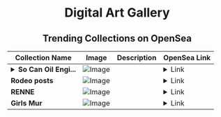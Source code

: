 <div align="center">

# Digital Art Gallery

## Trending Collections on OpenSea

| Collection Name                       | Image                                                                                     | Description                       | OpenSea Link                                                                                          |
|---------------------------------------|-------------------------------------------------------------------------------------------|-----------------------------------|--------------------------------------------------------------------------------------------------------|
| **<details><summary>So Can Oil Engi...</summary>So Can Oil Engine</details>** | ![Image](https://i.seadn.io/s/raw/files/0968bbb6ffc45e148e7e563fb4812a97.jpg?w=500&auto=format?w=200&auto=format) |  | <details><summary>Link</summary>[So Can Oil Engine](https://opensea.io/collection/so-can-oil-engine)</details> |
| **Rodeo posts** | ![Image](https://i.seadn.io/s/raw/files/f280ae1638ea973fed9ccfa7ea85b5cb.gif?w=500&auto=format?w=200&auto=format) |  | <details><summary>Link</summary>[Rodeo posts](https://opensea.io/collection/rodeo-posts-4179)</details> |
| **RENNE** | ![Image](https://i.seadn.io/s/raw/files/eeb70ed35cf7019a2ed30a154c2a1789.png?w=500&auto=format?w=200&auto=format) |  | <details><summary>Link</summary>[RENNE](https://opensea.io/collection/renne-2)</details> |
| **Girls Mur** | ![Image](https://i.seadn.io/s/raw/files/ad5340b78b407f2cc9b6fdbdc4f98ce0.jpg?w=500&auto=format?w=200&auto=format) |  | <details><summary>Link</summary>[Girls Mur](https://opensea.io/collection/girls-mur)</details> |

</div>